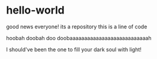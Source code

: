 # hello-world
good news everyone! its a repository
this is a line of code

hoobah doobah
doo doobaaaaaaaaaaaaaaaaaaaaaaaaaaah

I should've been the one to fill your dark soul with light!
